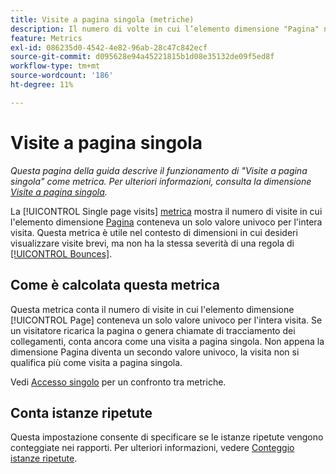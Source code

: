 ```yaml
---
title: Visite a pagina singola (metriche)
description: Il numero di volte in cui l’elemento dimensione "Pagina" non è cambiato in una visita.
feature: Metrics
exl-id: 086235d0-4542-4e82-96ab-28c47c842ecf
source-git-commit: d095628e94a45221815b1d08e35132de09f5ed8f
workflow-type: tm+mt
source-wordcount: '186'
ht-degree: 11%

---
```


# Visite a pagina singola

*Questa pagina della guida descrive il funzionamento di &quot;Visite a pagina singola&quot; come metrica. Per ulteriori informazioni, consulta la dimensione [Visite a pagina singola](../dimensions/single-page-visits.md).*

La [!UICONTROL Single page visits] [metrica](overview.md) mostra il numero di visite in cui l&#39;elemento dimensione [Pagina](../dimensions/page.md) conteneva un solo valore univoco per l&#39;intera visita. Questa metrica è utile nel contesto di dimensioni in cui desideri visualizzare visite brevi, ma non ha la stessa severità di una regola di [[!UICONTROL Bounces]](bounces.md).

## Come è calcolata questa metrica

Questa metrica conta il numero di visite in cui l&#39;elemento dimensione [!UICONTROL Page] conteneva un solo valore univoco per l&#39;intera visita. Se un visitatore ricarica la pagina o genera chiamate di tracciamento dei collegamenti, conta ancora come una visita a pagina singola. Non appena la dimensione Pagina diventa un secondo valore univoco, la visita non si qualifica più come visita a pagina singola.

Vedi [Accesso singolo](single-access.md) per un confronto tra metriche.

## Conta istanze ripetute

Questa impostazione consente di specificare se le istanze ripetute vengono conteggiate nei rapporti. Per ulteriori informazioni, vedere [Conteggio istanze ripetute](/help/components/metrics/count-repeat-instances.md).
